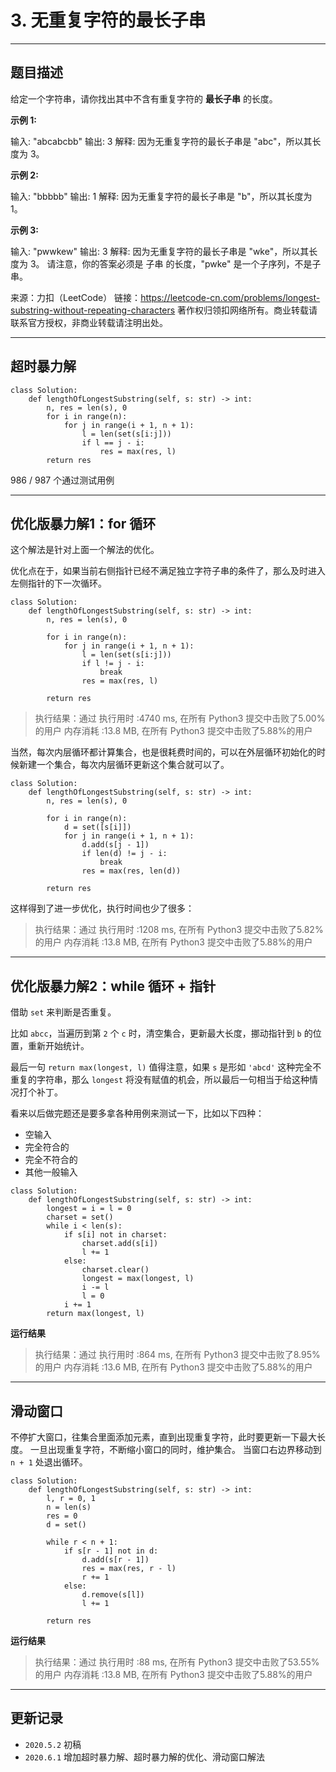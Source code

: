 # 3. 无重复字符的最长子串

---

## 题目描述

给定一个字符串，请你找出其中不含有重复字符的 **最长子串** 的长度。

**示例 1:**

输入: "abcabcbb"
输出: 3 
解释: 因为无重复字符的最长子串是 "abc"，所以其长度为 3。

**示例 2:**

输入: "bbbbb"
输出: 1
解释: 因为无重复字符的最长子串是 "b"，所以其长度为 1。

**示例 3:**

输入: "pwwkew"
输出: 3
解释: 因为无重复字符的最长子串是 "wke"，所以其长度为 3。
     请注意，你的答案必须是 子串 的长度，"pwke" 是一个子序列，不是子串。

来源：力扣（LeetCode）
链接：https://leetcode-cn.com/problems/longest-substring-without-repeating-characters
著作权归领扣网络所有。商业转载请联系官方授权，非商业转载请注明出处。

---

## 超时暴力解

```python3
class Solution:
    def lengthOfLongestSubstring(self, s: str) -> int:
        n, res = len(s), 0
        for i in range(n):
            for j in range(i + 1, n + 1):
                l = len(set(s[i:j]))
                if l == j - i:
                    res = max(res, l)
        return res
```

986 / 987 个通过测试用例

---

## 优化版暴力解1：for 循环

这个解法是针对上面一个解法的优化。

优化点在于，如果当前右侧指针已经不满足独立字符子串的条件了，那么及时进入左侧指针的下一次循环。

```python3
class Solution:
    def lengthOfLongestSubstring(self, s: str) -> int:
        n, res = len(s), 0

        for i in range(n):
            for j in range(i + 1, n + 1):
                l = len(set(s[i:j]))
                if l != j - i:
                    break
                res = max(res, l)

        return res
```

> 执行结果：通过
> 执行用时 :4740 ms, 在所有 Python3 提交中击败了5.00% 的用户
> 内存消耗 :13.8 MB, 在所有 Python3 提交中击败了5.88%的用户


当然，每次内层循环都计算集合，也是很耗费时间的，可以在外层循环初始化的时候新建一个集合，每次内层循环更新这个集合就可以了。

```python3
class Solution:
    def lengthOfLongestSubstring(self, s: str) -> int:
        n, res = len(s), 0

        for i in range(n):
            d = set([s[i]])
            for j in range(i + 1, n + 1):
                d.add(s[j - 1])
                if len(d) != j - i:
                    break
                res = max(res, len(d))

        return res
```

这样得到了进一步优化，执行时间也少了很多：

> 执行结果：通过
> 执行用时 :1208 ms, 在所有 Python3 提交中击败了5.82% 的用户
> 内存消耗 :13.8 MB, 在所有 Python3 提交中击败了5.88%的用户


---

## 优化版暴力解2：while 循环 + 指针

借助 `set` 来判断是否重复。

比如 `abcc`，当遍历到第 `2` 个 `c` 时，清空集合，更新最大长度，挪动指针到 `b` 的位置，重新开始统计。

最后一句 `return max(longest, l)` 值得注意，如果 `s` 是形如 `'abcd'` 这种完全不重复的字符串，那么 `longest` 将没有赋值的机会，所以最后一句相当于给这种情况打个补丁。

看来以后做完题还是要多拿各种用例来测试一下，比如以下四种：

- 空输入
- 完全符合的
- 完全不符合的
- 其他一般输入

```python3
class Solution:
    def lengthOfLongestSubstring(self, s: str) -> int:
        longest = i = l = 0
        charset = set()
        while i < len(s):
            if s[i] not in charset:
                charset.add(s[i])
                l += 1
            else:
                charset.clear()
                longest = max(longest, l)
                i -= l
                l = 0
            i += 1
        return max(longest, l)

```

**运行结果**

> 执行结果：通过
> 执行用时 :864 ms, 在所有 Python3 提交中击败了8.95% 的用户
> 内存消耗 :13.6 MB, 在所有 Python3 提交中击败了5.88%的用户

---

## 滑动窗口

不停扩大窗口，往集合里面添加元素，直到出现重复字符，此时要更新一下最大长度。
一旦出现重复字符，不断缩小窗口的同时，维护集合。
当窗口右边界移动到 `n + 1` 处退出循环。

```python3
class Solution:
    def lengthOfLongestSubstring(self, s: str) -> int:
        l, r = 0, 1
        n = len(s)
        res = 0
        d = set()

        while r < n + 1:
            if s[r - 1] not in d:
                d.add(s[r - 1])
                res = max(res, r - l)
                r += 1
            else:
                d.remove(s[l])
                l += 1

        return res
```

**运行结果**

> 执行结果：通过
> 执行用时 :88 ms, 在所有 Python3 提交中击败了53.55% 的用户
> 内存消耗 :13.8 MB, 在所有 Python3 提交中击败了5.88%的用户

---

## 更新记录

- `2020.5.2` 初稿
- `2020.6.1` 增加超时暴力解、超时暴力解的优化、滑动窗口解法
